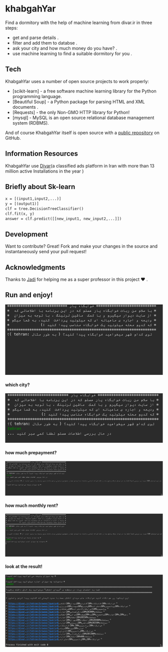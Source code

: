 # khabgahYar
Find a dormitory with the help of machine learning from divar.ir in three steps:

 - get and parse details .
 - filter and add them to databse .
 - ask your city and how much money do you have? .
 - use machine learning to find a suitable dormitory for you .
 
## Tech

KhabgahYar uses a number of open source projects to work properly:

* [scikit-learn] - a free software machine learning library for the Python programming language.
* [Beautiful Soup] - a Python package for parsing HTML and XML documents .
* [Requests] - the only Non-GMO HTTP library for Python!
* [mysql] - MySQL is an open source relational database management system (RDBMS).

And of course KhabgahYar itself is open source with a [public repository](https://github.com/imansdn/khabgahYar)
 on GitHub.

## Information Resources

KhabgahYar use [Divar](https://www.divar.ir)(a classified ads platform in Iran with more than 13 million active Installations in the year )
## Briefly about Sk-learn
    x = [(input1,input2,...)]
    y = [(output1)]
    clf = tree.DecisionTreeClassifier()
    clf.fit(x, y)
    answer = clf.predict([[new_input1, new_input2,...]])
    
## Development
Want to contribute? Great!
Fork and make your changes in the source and instantaneously send your pull request!

## Acknowledgments
Thanks to [Jadi](https://github.com/jadijadi) for helping me as a super professor in this project ❤ .

## Run and enjoy!
![run project](https://github.com/imansdn/khabgahYar/blob/master/screenShots/dorm1.png)
#### which city?
![which city?](https://github.com/imansdn/khabgahYar/blob/master/screenShots/dorm3.png)
#### how much prepayment?
![how much prepayment?](https://github.com/imansdn/khabgahYar/blob/master/screenShots/dorm4.png)
#### how much monthly rent?
![how much monthly rent?](https://github.com/imansdn/khabgahYar/blob/master/screenShots/dorm5.png)
#### look at the result!
![look at the result!](https://github.com/imansdn/khabgahYar/blob/master/screenShots/dorm6.png)

